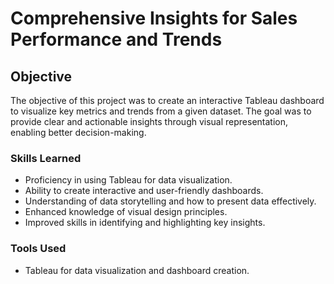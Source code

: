 # Comprehensive Insights for Sales Performance and Trends

## Objective
The objective of this project was to create an interactive Tableau dashboard to visualize key metrics and trends from a given dataset. The goal was to provide clear and actionable insights through visual representation, enabling better decision-making.

### Skills Learned
- Proficiency in using Tableau for data visualization.
- Ability to create interactive and user-friendly dashboards.
- Understanding of data storytelling and how to present data effectively.
- Enhanced knowledge of visual design principles.
- Improved skills in identifying and highlighting key insights.

### Tools Used
- Tableau for data visualization and dashboard creation.
